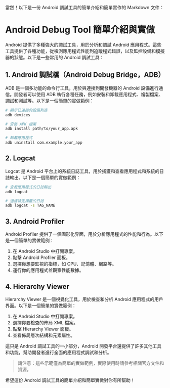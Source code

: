 當然！以下是一份 Android 調試工具的簡單介紹和簡單實作的 Markdown 文件：

# Android Debug Tool 簡單介紹與實做

Android 提供了多種強大的調試工具，用於分析和調試 Android 應用程式。這些工具提供了各種功能，從檢測應用程式性能到追蹤程式錯誤，以及監控設備和模擬器的狀態。以下是一些常用的 Android 調試工具：

## 1. Android 調試橋（Android Debug Bridge，ADB）
ADB 是一個多功能的命令行工具，用於與連接到開發機器的 Android 設備進行通信。開發者可以使用 ADB 執行各種任務，例如安裝和卸載應用程式、複製檔案、調試和測試等。以下是一個簡單的實做範例：

```bash
# 顯示已連接的設備列表
adb devices

# 安裝 APK 檔案
adb install path/to/your_app.apk

# 卸載應用程式
adb uninstall com.example.your_app
```

## 2. Logcat
Logcat 是 Android 平台上的系統日誌工具，用於捕獲和查看應用程式和系統的日誌輸出。以下是一個簡單的實做範例：

```bash
# 查看應用程式的日誌輸出
adb logcat

# 過濾特定標籤的日誌
adb logcat -s TAG_NAME
```

## 3. Android Profiler
Android Profiler 提供了一個圖形化界面，用於分析應用程式的性能和行為。以下是一個簡單的實做範例：

1. 在 Android Studio 中打開專案。
2. 點擊 Android Profiler 面板。
3. 選擇你想要監視的指標，如 CPU、記憶體、網路等。
4. 運行你的應用程式並觀察性能數據。

## 4. Hierarchy Viewer
Hierarchy Viewer 是一個視覺化工具，用於檢查和分析 Android 應用程式的用戶界面。以下是一個簡單的實做範例：

1. 在 Android Studio 中打開專案。
2. 選擇你要檢查的佈局 XML 檔案。
3. 點擊 Hierarchy Viewer 面板。
4. 查看佈局層次結構和元素屬性。

這只是 Android 調試工具的一小部分，Android 開發平台還提供了許多其他工具和功能，幫助開發者進行全面的應用程式調試和分析。

> 請注意：這些示範僅為簡單的實做範例，實際使用時請參考相關官方文件和資源。

希望這份 Android 調試工具的簡單介紹和簡單實做對你有所幫助！
